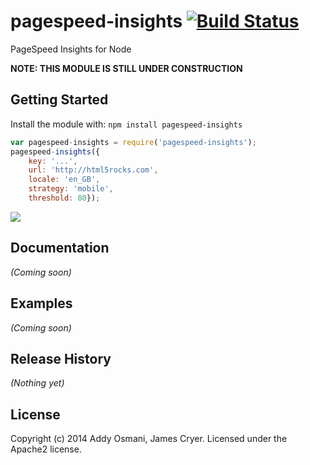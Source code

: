 # pagespeed-insights [![Build Status](https://secure.travis-ci.org/addyosmani/pagespeed-insights.png?branch=master)](http://travis-ci.org/addyosmani/pagespeed-insights)

PageSpeed Insights for Node

**NOTE: THIS MODULE IS STILL UNDER CONSTRUCTION**

## Getting Started
Install the module with: `npm install pagespeed-insights`

```javascript
var pagespeed-insights = require('pagespeed-insights');
pagespeed-insights({
	key: '...',
	url: 'http://html5rocks.com',
	locale: 'en_GB',
	strategy: 'mobile',
	threshold: 80}); 
```

<img src="http://i.imgur.com/gmID0kz.png">

## Documentation
_(Coming soon)_

## Examples
_(Coming soon)_

## Release History
_(Nothing yet)_

## License
Copyright (c) 2014 Addy Osmani, James Cryer. Licensed under the Apache2 license.
